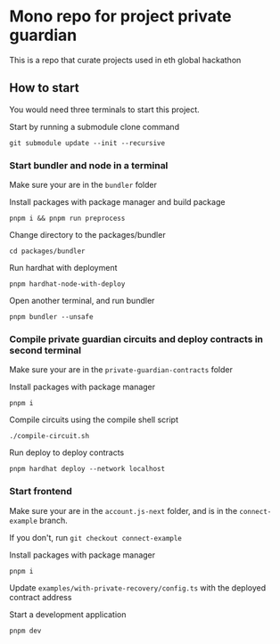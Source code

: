 # Mono repo for project private guardian

This is a repo that curate projects used in eth global hackathon

## How to start

You would need three terminals to start this project.

Start by running a submodule clone command

`git submodule update --init --recursive`

### Start bundler and node in a terminal

Make sure your are in the `bundler` folder

Install packages with package manager and build package

`pnpm i && pnpm run preprocess`

Change directory to the packages/bundler

`cd packages/bundler`

Run hardhat with deployment

`pnpm hardhat-node-with-deploy`

Open another terminal, and run bundler

`pnpm bundler --unsafe`

### Compile private guardian circuits and deploy contracts in second terminal

Make sure your are in the `private-guardian-contracts` folder

Install packages with package manager

`pnpm i`

Compile circuits using the compile shell script

`./compile-circuit.sh`

Run deploy to deploy contracts

`pnpm hardhat deploy --network localhost`

### Start frontend

Make sure your are in the `account.js-next` folder, and is in the `connect-example` branch.

If you don't, run `git checkout connect-example`

Install packages with package manager

`pnpm i`

Update `examples/with-private-recovery/config.ts` with the deployed contract address

Start a development application

`pnpm dev`
